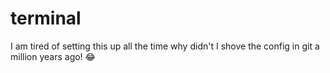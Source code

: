 # terminal
I am tired of setting this up all the time why didn't I shove the config in git a million years ago! 😂
